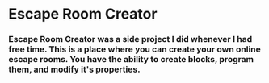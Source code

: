 # Escape Room Creator
### Escape Room Creator was a side project I did whenever I had free time. This is a place where you can create your own online escape rooms. You have the ability to create blocks, program them, and modify it's properties.
